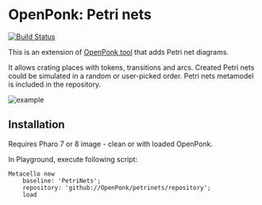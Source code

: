 # OpenPonk: Petri nets

[![Build Status](https://travis-ci.com/OpenPonk/petrinets.svg?branch=master)](https://travis-ci.com/OpenPonk/petrinets)

This is an extension of [OpenPonk tool](https://openponk.org) that adds Petri net diagrams. 

It allows crating places with tokens, transitions and arcs. Created Petri nets could be simulated in a random or user-picked order. Petri nets metamodel is included in the repository.

![example](http://www.mediafire.com/convkey/6324/fed28qgushayde6zg.jpg)

## Installation

Requires Pharo 7 or 8 image - clean or with loaded OpenPonk.

In Playground, execute following script:
```
Metacello new
    baseline: 'PetriNets';
    repository: 'github://OpenPonk/petrinets/repository';
    load
```
